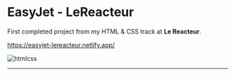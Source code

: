 # EasyJet - LeReacteur

First completed project from my HTML & CSS track at **Le Reacteur**.

https://easyjet-lereacteur.netlify.app/

![htmlcss](https://github.com/user-attachments/assets/135def7e-9e3e-41c7-9f15-9aad390a6e03)

---
